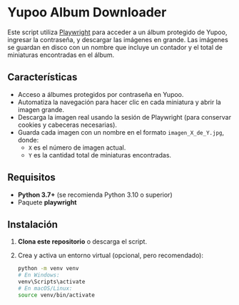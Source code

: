 # Yupoo Album Downloader

Este script utiliza [Playwright](https://playwright.dev/) para acceder a un álbum protegido de Yupoo, ingresar la contraseña, y descargar las imágenes en grande. Las imágenes se guardan en disco con un nombre que incluye un contador y el total de miniaturas encontradas en el álbum.

## Características

- Acceso a álbumes protegidos por contraseña en Yupoo.
- Automatiza la navegación para hacer clic en cada miniatura y abrir la imagen grande.
- Descarga la imagen real usando la sesión de Playwright (para conservar cookies y cabeceras necesarias).
- Guarda cada imagen con un nombre en el formato `imagen_X_de_Y.jpg`, donde:
  - `X` es el número de imagen actual.
  - `Y` es la cantidad total de miniaturas encontradas.

## Requisitos

- **Python 3.7+** (se recomienda Python 3.10 o superior)
- Paquete **playwright**

## Instalación

1. **Clona este repositorio** o descarga el script.
2. Crea y activa un entorno virtual (opcional, pero recomendado):

   ```bash
   python -m venv venv
   # En Windows:
   venv\Scripts\activate
   # En macOS/Linux:
   source venv/bin/activate

